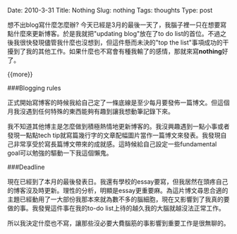 Date: 2010-3-31 
Title: Nothing
Slug: nothing
Tags: thoughts
Type: post

想不出blog寫什麼怎麼辦? 今天已經是3月的最後一天了，我腦子裡一只在想要寫點什麼來更新博客。於是我就把"updating blog"放在了to do list的首位。不過之後我很快發現儘管我什麼也沒想到，但這件懸而未決的"top the list"事項成功的干擾到了我的其他工作。如果什麼也不寫會有種我輸了的感情，那就來寫**nothing**好了。

{{more}}

###Blogging rules

正式開始寫博客的時候我給自己定了一條底線是至少每月要發佈一篇博文。但這個月我沒遇到任何特殊的東西能夠有趣到讓我想動筆記錄下來。

我不知道其他博主是怎麼做到積極熱情地更新博客的。我沒興趣遇到一點小事或者發現一點點tech tip就寫篇幾行字的文章配幅圖片當作一篇博文來發表。我發現自己非常享受於寫長篇博文帶來的成就感。這時候給自己設定一些fundamental goal可以勉強的驅動一下我這個懶鬼。

###Deadline

現在已經到了本月的最後發表日。我還有學校的essay要寫，但我居然在頭疼自己的博客沒及時更新。理性的分析，明顯是essay更重要麻。為這片博文尋思合適的主題已經動用了一大部份我那本來就為數不多的腦細胞，現在又影響到了我真的要做的事。我發覺這件事在我的to-do list上待的越久我的大腦就越沒法正常工作。

所以我決定什麼也不寫，讓那些沒必要大費腦筋的事影響到重要工作是很無聊的。